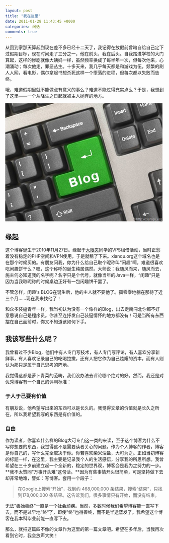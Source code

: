 ```yaml
---
layout: post
title: "我在这里"
date: 2011-01-28 11:43:45 +0000
categories: 闲话
comments: true
---
```


从回到家那天算起到现在差不多已经十二天了，我记得在放假前曾暗自给自己定下过假期目标，现在时间走了三分之一，他在前头，我在后头。自我踏进学校的大门算起，这样的惨剧就像大姨妈一样，虽然频率换成了每半年一次，但每次他来，心潮涌动；每次他走，罪恶丛生。十多天来，我几乎每天都是和游戏为伍，频繁的刷人人网，看电影，偶尔拿起书想杀死这样一个堕落的进程，但每次都以失败而告终。

哦，难道假期里就不能做点有意义的事么？难道不能过得充实点么？于是，我想到了这里——一个从降生之日起就被主人抛弃的地方。

![Blog](/images/2011-01-blog.jpg)

<!-- more  -->

## 缘起

这个博客诞生于2010年11月27日。缘起于[大眼夹](http://dayanjia.com)同学的VPS租借活动，当时正愁着没有稳定的PHP空间和VPN使用，于是就租了下来。xianqu.org这个域名也是在那个时候买的。有朋友问我，你为什么给自己取个昵称叫“闲趣”啊，难道很喜欢吃闲趣饼干么？嗯，这个称呼的诞生纯属偶然。大师说：我随风而来，随风而去，施主何必知道我的名字呢？名字只是个代号，就像当年的Java一样，“闲趣“只是因为当我取昵称的时候桌边正好有一包闲趣饼干罢了。

不管怎样，闲趣’s BLOG在诞生后，他的主人就不要他了。孤零零地躺在那待了近三个月……现在我来找他了！

和众多装逼青年一样，我当初认为没有一个像样的Blog，出去走南闯北你都不好意思说自己是程序员。你甚至连抒发自己装逼情怀的地方都没有！可是当所有东西摆在自己面前时，你又不知道该如何下手。

## 我该写些什么呢？

我曾看过不少Blog，他们中有人专门写技术，有人专门写评论，有人喜欢分享新鲜事，有人喜欢记录自己的吃喝拉撒，还有人把它作为自己炫耀的资本，而有人则认为那只是属于自己思考的阵地。

我觉得这都是萝卜青菜的范畴，我们没办法去评论哪个绝对的好。然而，我还是对优秀博客有一个自己的评判标准：

### 于人于己要有价值

有朋友说，他希望写出来的东西可以是长久的。我觉得文章的价值就是长久之所在，所以我希望我写的东西是有价值的。

### 自由

作为读者，你喜欢什么样的Blog大可专门这一类的来读，至于这个博客为什么不写你想要的东西，我觉得这不是需要读者关心的问题。作为个人博客的作者，博客是你自己的，写什么完全取决于你。你若喜欢柴米油盐，大可为之。正如当初博客的标题一样，在这里，我主要是记录我个人的生活感悟，分享我的所思所想。我曾希望在三十岁前建立起一个全新的，稳定的世界观，博客会是我为之努力的一步。**我不太赞同“万事开头难”这句话。**因为有些事情开头很简单，可是坚持做下去却非常地难，譬如：写博客。套用一个段子：

> 在Google上搜索“开始“，找到约 468,000,000 条结果，搜索”结束“，只找到178,000,000 条结果。这告诉我们，很多事情只有开始，而没有结束。

无法”善始善终“一直是一个社会顽疾。当然，多数时候我们希望博客能一直写下去，而不是过早地”终“了，即使”终”也得善终，而不是半途蒸发了。我希望这个博客在我本科毕业前能一直写下去。

那么，就把这篇四不像的文章作为这里的第一篇文章吧。希望在多年后，当我再次看到它时，我会放声大笑！
